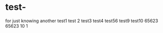 test-
=====

for just knowing
another test1
test 2
test3
test4
test56
test9
test10 65623
65623
10
1
